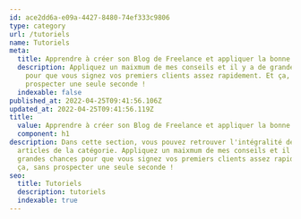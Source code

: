 ```yaml
---
id: ace2dd6a-e09a-4427-8480-74ef333c9806
type: category
url: /tutoriels
name: Tutoriels
meta:
  title: Apprendre à créer son Blog de Freelance et appliquer la bonne stratégie
  description: Appliquez un maixmum de mes conseils et il y a de grandes chances
    pour que vous signez vos premiers clients assez rapidement. Et ça, sans
    prospecter une seule seconde !
  indexable: false
published_at: 2022-04-25T09:41:56.106Z
updated_at: 2022-04-25T09:41:56.119Z
title:
  value: Apprendre à créer son Blog de Freelance et appliquer la bonne stratégie
  component: h1
description: Dans cette section, vous pouvez retrouver l'intégralité des
  articles de la catégorie. Appliquez un maixmum de mes conseils et il y a de
  grandes chances pour que vous signez vos premiers clients assez rapidement. Et
  ça, sans prospecter une seule seconde !
seo:
  title: Tutoriels
  description: tutoriels
  indexable: true
---
```

